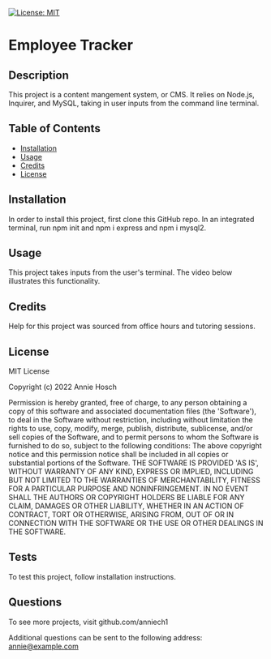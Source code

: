 
[![License: MIT](https://img.shields.io/badge/License-MIT-yellow.svg)](https://opensource.org/licenses/MIT)

# Employee Tracker
## Description
This project is a content mangement system, or CMS. It relies on Node.js, Inquirer, and MySQL, taking in user inputs from the command line terminal. 

## Table of Contents
- [Installation](#installation)
- [Usage](#usage)
- [Credits](#credits)
- [License](#license)


## Installation
In order to install this project, first clone this GitHub repo. In an integrated terminal, run npm init and npm i express and npm i mysql2.

## Usage
This project takes inputs from the user's terminal. The video below illustrates this functionality.
                           
## Credits 
Help for this project was sourced from office hours and tutoring sessions.

## License
MIT License 


Copyright (c) 2022 Annie Hosch 


Permission is hereby granted, free of charge, to any person obtaining a copy of this software and associated documentation files (the 'Software'), to deal in the Software without restriction, including without limitation the rights to use, copy, modify, merge, publish, distribute, sublicense, and/or sell copies of the Software, and to permit persons to whom the Software is furnished to do so, subject to the following conditions: The above copyright notice and this permission notice shall be included in all copies or substantial portions of the Software. THE SOFTWARE IS PROVIDED 'AS IS', WITHOUT WARRANTY OF ANY KIND, EXPRESS OR IMPLIED, INCLUDING BUT NOT LIMITED TO THE WARRANTIES OF MERCHANTABILITY, FITNESS FOR A PARTICULAR PURPOSE AND NONINFRINGEMENT. IN NO EVENT SHALL THE AUTHORS OR COPYRIGHT HOLDERS BE LIABLE FOR ANY CLAIM, DAMAGES OR OTHER  LIABILITY, WHETHER IN AN ACTION OF CONTRACT, TORT OR OTHERWISE, ARISING FROM, OUT OF OR IN CONNECTION WITH THE SOFTWARE OR THE USE OR OTHER DEALINGS IN THE SOFTWARE.

## Tests
To test this project, follow installation instructions.

## Questions
To see more projects, visit github.com/anniech1


Additional questions can be sent to the following address: annie@example.com                 
    
